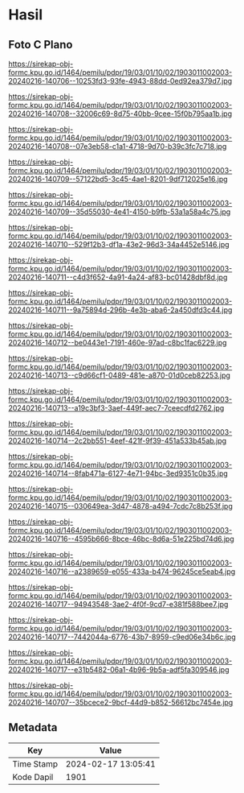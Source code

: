 # Hasil

## Foto C Plano

https://sirekap-obj-formc.kpu.go.id/1464/pemilu/pdpr/19/03/01/10/02/1903011002003-20240216-140706--10253fd3-93fe-4943-88dd-0ed92ea379d7.jpg

https://sirekap-obj-formc.kpu.go.id/1464/pemilu/pdpr/19/03/01/10/02/1903011002003-20240216-140708--32006c69-8d75-40bb-9cee-15f0b795aa1b.jpg

https://sirekap-obj-formc.kpu.go.id/1464/pemilu/pdpr/19/03/01/10/02/1903011002003-20240216-140708--07e3eb58-c1a1-4718-9d70-b39c3fc7c718.jpg

https://sirekap-obj-formc.kpu.go.id/1464/pemilu/pdpr/19/03/01/10/02/1903011002003-20240216-140709--57122bd5-3c45-4ae1-8201-9df712025e16.jpg

https://sirekap-obj-formc.kpu.go.id/1464/pemilu/pdpr/19/03/01/10/02/1903011002003-20240216-140709--35d55030-4e41-4150-b9fb-53a1a58a4c75.jpg

https://sirekap-obj-formc.kpu.go.id/1464/pemilu/pdpr/19/03/01/10/02/1903011002003-20240216-140710--529f12b3-df1a-43e2-96d3-34a4452e5146.jpg

https://sirekap-obj-formc.kpu.go.id/1464/pemilu/pdpr/19/03/01/10/02/1903011002003-20240216-140711--c4d3f652-4a91-4a24-af83-bc01428dbf8d.jpg

https://sirekap-obj-formc.kpu.go.id/1464/pemilu/pdpr/19/03/01/10/02/1903011002003-20240216-140711--9a75894d-296b-4e3b-aba6-2a450dfd3c44.jpg

https://sirekap-obj-formc.kpu.go.id/1464/pemilu/pdpr/19/03/01/10/02/1903011002003-20240216-140712--be0443e1-7191-460e-97ad-c8bc1fac6229.jpg

https://sirekap-obj-formc.kpu.go.id/1464/pemilu/pdpr/19/03/01/10/02/1903011002003-20240216-140713--c9d66cf1-0489-481e-a870-01d0ceb82253.jpg

https://sirekap-obj-formc.kpu.go.id/1464/pemilu/pdpr/19/03/01/10/02/1903011002003-20240216-140713--a19c3bf3-3aef-449f-aec7-7ceecdfd2762.jpg

https://sirekap-obj-formc.kpu.go.id/1464/pemilu/pdpr/19/03/01/10/02/1903011002003-20240216-140714--2c2bb551-4eef-421f-9f39-451a533b45ab.jpg

https://sirekap-obj-formc.kpu.go.id/1464/pemilu/pdpr/19/03/01/10/02/1903011002003-20240216-140714--8fab471a-6127-4e71-94bc-3ed9351c0b35.jpg

https://sirekap-obj-formc.kpu.go.id/1464/pemilu/pdpr/19/03/01/10/02/1903011002003-20240216-140715--030649ea-3d47-4878-a494-7cdc7c8b253f.jpg

https://sirekap-obj-formc.kpu.go.id/1464/pemilu/pdpr/19/03/01/10/02/1903011002003-20240216-140716--4595b666-8bce-46bc-8d6a-51e225bd74d6.jpg

https://sirekap-obj-formc.kpu.go.id/1464/pemilu/pdpr/19/03/01/10/02/1903011002003-20240216-140716--a2389659-e055-433a-b474-96245ce5eab4.jpg

https://sirekap-obj-formc.kpu.go.id/1464/pemilu/pdpr/19/03/01/10/02/1903011002003-20240216-140717--94943548-3ae2-4f0f-9cd7-e381f588bee7.jpg

https://sirekap-obj-formc.kpu.go.id/1464/pemilu/pdpr/19/03/01/10/02/1903011002003-20240216-140717--7442044a-6776-43b7-8959-c9ed06e34b6c.jpg

https://sirekap-obj-formc.kpu.go.id/1464/pemilu/pdpr/19/03/01/10/02/1903011002003-20240216-140717--e31b5482-06a1-4b96-9b5a-adf5fa309546.jpg

https://sirekap-obj-formc.kpu.go.id/1464/pemilu/pdpr/19/03/01/10/02/1903011002003-20240216-140707--35bcece2-9bcf-44d9-b852-56612bc7454e.jpg


## Metadata

| Key        | Value               |
| ---------- | ------------------- |
| Time Stamp | 2024-02-17 13:05:41 |
| Kode Dapil | 1901                |



